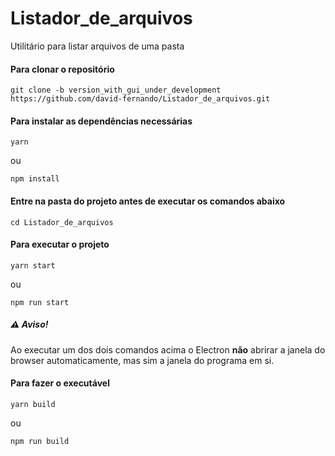 # Listador_de_arquivos
Utilitário para listar arquivos de uma pasta

#### Para clonar o repositório
```
git clone -b version_with_gui_under_development https://github.com/david-fernando/Listador_de_arquivos.git
```
#### Para instalar as dependências necessárias
```
yarn
```
ou
```
npm install
```
#### Entre na pasta do projeto antes de executar os comandos abaixo
```
cd Listador_de_arquivos 
```
#### Para executar o projeto
```
yarn start
```
ou
```
npm run start
```
##### ⚠️ Aviso!
Ao executar um dos dois comandos acima o Electron **não** abrirar a janela do browser automaticamente, mas sim a janela do programa em si.

#### Para fazer o executável
```
yarn build
```
ou
```
npm run build
```
